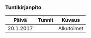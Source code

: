### Tuntikirjanpito
Päivä | Tunnit | Kuvaus
--------------- | ----- | ------
20.1.2017 | | Alkutoimet
